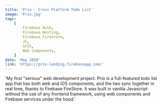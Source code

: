 ```yaml
---
title: 'Prio - Cross Platform Todo List'
image: 'Prio.jpg'
tags:
    [
        Firebase Auth,
        Firebase Hosting,
        Firebase Firestore,
        JS,
        SCSS,
        Web Components,
    ]
date: 'May 2020'
link: 'https://prio-landing.firebaseapp.com/'
---
```


'My first "serious" web development project. Prio is a full-featured todo list app that has both web and iOS components, and the two sync together in real time, thanks to Firebase FireStore. It was built in vanilla Javascript without the use of any frontend framework, using web components and Firebase services under the hood.'
